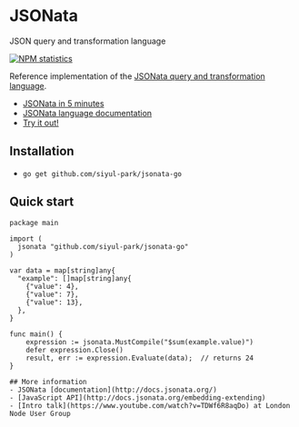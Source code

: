 # JSONata

JSON query and transformation language

[![NPM statistics](https://nodei.co/npm/jsonata.png?downloads=true&downloadRank=true)](https://nodei.co/npm/jsonata/)

Reference implementation of the [JSONata query and transformation language](http://jsonata.org/).

* [JSONata in 5 minutes](https://www.youtube.com/embed/ZBaK40rtIBM)
* [JSONata language documentation](http://docs.jsonata.org/)
* [Try it out!](http://try.jsonata.org/)

## Installation

- `go get github.com/siyul-park/jsonata-go`

## Quick start

```golang
package main

import (
  jsonata "github.com/siyul-park/jsonata-go"
)

var data = map[string]any{
  "example": []map[string]any{
    {"value": 4},
    {"value": 7},
    {"value": 13},
  },
}

func main() {
    expression := jsonata.MustCompile("$sum(example.value)")
    defer expression.Close()
    result, err := expression.Evaluate(data);  // returns 24
}

## More information
- JSONata [documentation](http://docs.jsonata.org/)
- [JavaScript API](http://docs.jsonata.org/embedding-extending)
- [Intro talk](https://www.youtube.com/watch?v=TDWf6R8aqDo) at London Node User Group
